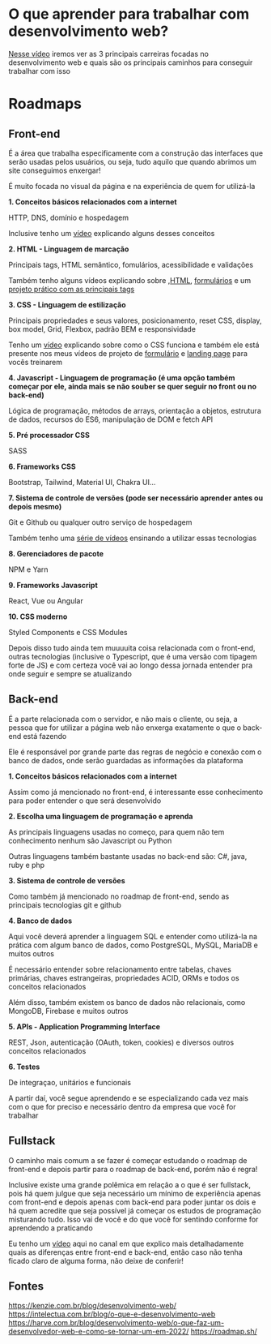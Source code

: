 # O que aprender para trabalhar com desenvolvimento web?

[Nesse vídeo]() iremos ver as 3 principais carreiras focadas no desenvolvimento web e quais são os principais caminhos para conseguir trabalhar com isso

# Roadmaps

## Front-end

É a área que trabalha especificamente com a construção das interfaces que serão usadas pelos usuários, ou seja, tudo aquilo que quando abrimos um site conseguimos enxergar!

É muito focada no visual da página e na experiência de quem for utilizá-la

**1. Conceitos básicos relacionados com a internet**

HTTP, DNS, domínio e hospedagem 

Inclusive tenho um [vídeo](https://www.youtube.com/watch?v=7ZC3_QwKo5Q) explicando alguns desses conceitos

**2. HTML - Linguagem de marcação**

Principais tags, HTML semântico, fomulários, acessibilidade e validações 

Também tenho alguns vídeos explicando sobre ,[HTML](https://www.youtube.com/watch?v=3oSIqIqzN3M), [formulários](https://www.youtube.com/watch?v=wwqOJ2o84S4) e um [projeto prático com as principais tags](https://www.youtube.com/watch?v=llF6vD-RljE)

**3. CSS - Linguagem de estilização**

Principais propriedades e seus valores, posicionamento, reset CSS, display, box model, Grid, Flexbox, padrão BEM e responsividade

Tenho um [vídeo](https://www.youtube.com/watch?v=LWU2OR19ZG4) explicando sobre como o CSS funciona e também ele está presente nos meus vídeos de projeto de [formulário](https://www.youtube.com/watch?v=wwqOJ2o84S4) e [landing page](https://www.youtube.com/watch?v=llF6vD-RljE) para vocês treinarem

**4. Javascript - Linguagem de programação (é uma opção também começar por ele, ainda mais se não souber se quer seguir no front ou no back-end)**

Lógica de programação, métodos de arrays, orientação a objetos, estrutura de dados, recursos do ES6, manipulação de DOM e fetch API  

**5. Pré processador CSS**

SASS

**6. Frameworks CSS**

Bootstrap, Tailwind, Material UI, Chakra UI...

**7. Sistema de controle de versões (pode ser necessário aprender antes ou depois mesmo)**

Git e Github ou qualquer outro serviço de hospedagem

Também tenho uma [série de vídeos](https://www.youtube.com/watch?v=UBAX-13g8OM&list=PLhkO7OMKgT_rqwGYldqcFxyN4yjFgmDh8) ensinando a utilizar essas tecnologias

**8. Gerenciadores de pacote**

NPM e Yarn

**9. Frameworks Javascript**

React, Vue ou Angular

**10. CSS moderno**

Styled Components e CSS Modules

Depois disso tudo ainda tem muuuuita coisa relacionada com o front-end, outras tecnologias (inclusive o Typescript, que é uma versão com tipagem forte de JS) e com certeza você vai ao longo dessa jornada entender pra onde seguir e sempre se atualizando

## Back-end

É a parte relacionada com o servidor, e não mais o cliente, ou seja, a pessoa que for utilizar a página web não enxerga exatamente o que o back-end está fazendo

Ele é responsável por grande parte das regras de negócio e conexão com o banco de dados, onde serão guardadas as informações da plataforma

**1. Conceitos básicos relacionados com a internet**

Assim como já mencionado no front-end, é interessante esse conhecimento para poder entender o que será desenvolvido

**2. Escolha uma linguagem de programação e aprenda**

As principais linguagens usadas no começo, para quem não tem conhecimento nenhum são Javascript ou Python

Outras linguagens também bastante usadas no back-end são: C#, java, ruby e php

**3. Sistema de controle de versões**

Como também já mencionado no roadmap de front-end, sendo as principais tecnologias git e github

**4. Banco de dados**

Aqui você deverá aprender a linguagem SQL e entender como utilizá-la na prática com algum banco de dados, como PostgreSQL, MySQL, MariaDB e muitos outros

É necessário entender sobre relacionamento entre tabelas, chaves primárias, chaves estrangeiras, propriedades ACID, ORMs e todos os conceitos relacionados

Além disso, também existem os banco de dados não relacionais, como MongoDB, Firebase e muitos outros

**5. APIs - Application Programming Interface**

REST, Json, autenticação (OAuth, token, cookies) e diversos outros conceitos relacionados

**6. Testes**

De integraçao, unitários e funcionais

A partir daí, você segue aprendendo e se especializando cada vez mais com o que for preciso e necessário dentro da empresa que você for trabalhar


## Fullstack

O caminho mais comum a se fazer é começar estudando o roadmap de front-end e depois partir para o roadmap de back-end, porém não é regra!

Inclusive existe uma grande polêmica em relação a o que é ser fullstack, pois há quem julgue que seja necessário um mínimo de experiência apenas com front-end e depois apenas com back-end para poder juntar os dois e há quem acredite que seja possível já começar os estudos de programação misturando tudo. Isso vai de você e do que você for sentindo conforme for aprendendo a praticando

Eu tenho um [vídeo](https://www.youtube.com/watch?v=Em0R3csNMVE) aqui no canal em que explico mais detalhadamente quais as diferenças entre front-end e back-end, então caso não tenha ficado claro de alguma forma, não deixe de conferir!

## Fontes

https://kenzie.com.br/blog/desenvolvimento-web/
https://intelectua.com.br/blog/o-que-e-desenvolvimento-web
https://harve.com.br/blog/desenvolvimento-web/o-que-faz-um-desenvolvedor-web-e-como-se-tornar-um-em-2022/
https://roadmap.sh/